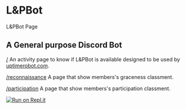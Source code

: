 # L&PBot

L&PBot Page

## A General purpose Discord Bot 

[/](https://L-PBot.patrickpignol.repl.co/) An activity page to know if L&PBot is available designed to be used by [uptimerobot.com](https://uptimerobot.com).

[/reconnaissance](https://L-PBot.patrickpignol.repl.co/reconnaissance) A page that show members's graceness classment.

[/participation](https://L-PBot.patrickpignol.repl.co/participation) A page that show members's participation classment.

[![Run on Repl.it](https://repl.it/badge/github/PatrickPIGNOL/L-PBot)](https://repl.it/github/PatrickPIGNOL/L-PBot)
